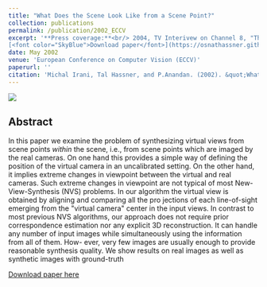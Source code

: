 ```yaml
---
title: "What Does the Scene Look Like from a Scene Point?"
collection: publications
permalink: /publication/2002_ECCV
excerpt: '**Press coverage:**<br/> 2004, TV Interivew on Channel 8, "The Science Channel", on the "Science News" show, in Hebrew.<br/><br/>
[<font color="SkyBlue">Download paper</font>](https://osnathassner.github.io/talhassner/files/ECCV2002_WhatDoesTheSceneLookLike.pdf) '
date: May 2002
venue: 'European Conference on Computer Vision (ECCV)'
paperurl: ''
citation: 'Michal Irani, Tal Hassner, and P.Anandan. (2002). &quot;What Does the Scene Look Like from a Scene Point?&quot; <i>European Conference on Computer Vision (ECCV)</i>.'
---
```


<img src='https://osnathassner.github.io/talhassner/images/What Does the Scene Look Like - Icon.jpg'> 

Abstract
------
In this paper we examine the problem of synthesizing virtual views from scene points *within* the scene, i.e., from scene points which
are imaged by the real cameras. On one hand this provides a simple way of defining the position of the virtual camera in an uncalibrated setting.
On the other hand, it implies extreme changes in viewpoint between the virtual and real cameras. Such extreme changes in viewpoint are not
typical of most New-View-Synthesis (NVS) problems.
In our algorithm the virtual view is obtained by aligning and comparing all the pro jections of each line-of-sight emerging from the "virtual camera" center in the input views. In contrast to most previous NVS algorithms, our approach does not require prior correspondence estimation nor any explicit 3D reconstruction. It can handle any number of input images while simultaneously using the information from all of them. How- ever, very few images are usually enough to provide reasonable synthesis quality. We show results on real images as well as synthetic images with ground-truth


[Download paper here](http://osnathassner.github.io/talhassner/files/ECCV2002_WhatDoesTheSceneLookLike.pdf)
